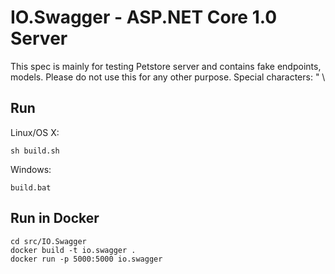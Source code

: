 # IO.Swagger - ASP.NET Core 1.0 Server

This spec is mainly for testing Petstore server and contains fake endpoints, models. Please do not use this for any other purpose. Special characters: \" \\

## Run

Linux/OS X:

```
sh build.sh
```

Windows:

```
build.bat
```

## Run in Docker

```
cd src/IO.Swagger
docker build -t io.swagger .
docker run -p 5000:5000 io.swagger
```

